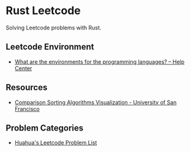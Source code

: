 # Rust Leetcode

Solving Leetcode problems with Rust.

## Leetcode Environment

-   [What are the environments for the programming languages? – Help Center](https://support.leetcode.com/hc/en-us/articles/360011833974-What-are-the-environments-for-the-programming-languages)

## Resources

-   [Comparison Sorting Algorithms Visualization - University of San Francisco](https://www.cs.usfca.edu/~galles/visualization/ComparisonSort.html)

## Problem Categories

-   [Huahua's Leetcode Problem List](https://zxi.mytechroad.com/blog/leetcode-problem-categories/)

